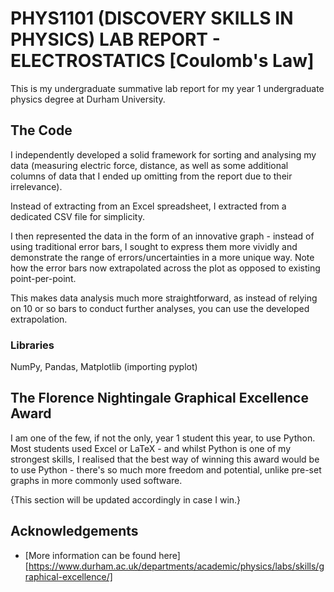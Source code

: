 # PHYS1101 (DISCOVERY SKILLS IN PHYSICS) LAB REPORT - ELECTROSTATICS [Coulomb's Law]

This is my undergraduate summative lab report for my year 1 undergraduate physics degree at Durham University.

## The Code

I independently developed a solid framework for sorting and analysing my data (measuring electric force, distance, as well as some additional columns of data that I ended up omitting from the report due to their irrelevance). 

Instead of extracting from an Excel spreadsheet, I extracted from a dedicated CSV file for simplicity.  

I then represented the data in the form of an innovative graph - instead of using traditional error bars, I sought to express them more vividly and demonstrate the range of errors/uncertainties in a more unique way. Note how the error bars now extrapolated across the plot as opposed to existing point-per-point. 

This makes data analysis much more straightforward, as instead of relying on 10 or so bars to conduct further analyses, you can use the developed extrapolation.

### Libraries

NumPy, Pandas, Matplotlib (importing pyplot)

## The Florence Nightingale Graphical Excellence Award

I am one of the few, if not the only, year 1 student this year, to use Python. Most students used Excel or LaTeX - and whilst Python is one of my strongest skills, I realised that the best way of winning this award would be to use Python - there's so much more freedom and potential, unlike pre-set graphs in more commonly used software.

{This section will be updated accordingly in case I win.}

## Acknowledgements



* [More information can be found here][https://www.durham.ac.uk/departments/academic/physics/labs/skills/graphical-excellence/]